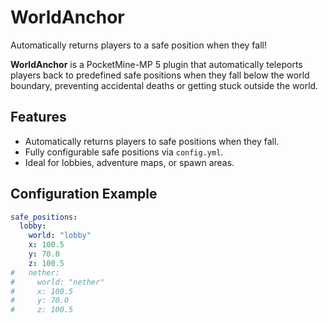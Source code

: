 # WorldAnchor
Automatically returns players to a safe position when they fall!

**WorldAnchor** is a PocketMine-MP 5 plugin that automatically teleports players back to predefined safe positions when they fall below the world boundary, preventing accidental deaths or getting stuck outside the world.

## Features
- Automatically returns players to safe positions when they fall.
- Fully configurable safe positions via `config.yml`.
- Ideal for lobbies, adventure maps, or spawn areas.

## Configuration Example

```yaml
safe_positions:
  lobby:
    world: "lobby"
    x: 100.5
    y: 70.0
    z: 100.5
#   nether:
#     world: "nether"
#     x: 100.5
#     y: 70.0
#     z: 100.5

